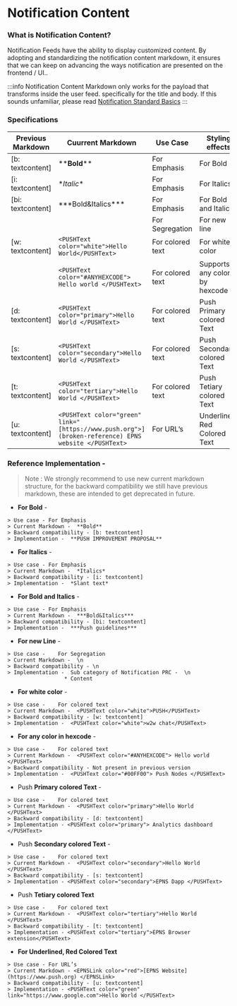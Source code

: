 # Notification Content

### What is Notification Content?

Notification Feeds have the ability to display customized content. By adopting and standardizing the notification content markdown, it ensures that we can keep on advancing the ways notification are presented on the frontend / UI..

:::info
Notification Content Markdown only works for the payload that transforms inside the user feed. specifically for the title and body. If this sounds unfamiliar, please read [Notification Standard Basics](../notification-standard-basics.md "mention")
:::

### Specifications

| Previous Markdown  | Cuurrent Markdown                                                                                  | Use Case         | Styling effects               |
| ------------------ | -------------------------------------------------------------------------------------------------- | ---------------- | ----------------------------- |
| \[b: textcontent]  | \*\***Bold**\*\*                                                                                   | For Emphasis     | For Bold                      |
| \[i: textcontent]  | \*_Italic_\*                                                                                       | For Emphasis     | For Italics                   |
| \[bi: textcontent] | \*\*\*Bold&Italics\*\*\*                                                                          | For Emphasis     | For Bold and Italics          |
|                    |                                                                                                    | For Segregation  | For new line                  |
| \[w: textcontent]  | `<PUSHText color="white">Hello World</PUSHText>`                                                  | For colored text | For white color               |
|                    | `<PUSHText color="#ANYHEXCODE"> Hello world </PUSHText>`                                           | For colored text | Supports any color by hexcode |
| \[d: textcontent]  | `<PUSHText color="primary">Hello World </PUSHText>`                                                | For colored text | Push Primary colored Text     |
| \[s: textcontent]  | `<PUSHText color="secondary">Hello World </PUSHText>`                                              | For colored text | Push Secondary colored Text   |
| \[t: textcontent]  | `<PUSHText color="tertiary">Hello World </PUSHText>`                                               | For colored text | Push Tetiary colored Text     |
| \[u: textcontent]  | `<PUSHText color="green" link="[https://www.push.org">](broken-reference) EPNS website </PUSHText>` | For URL’s        | Underlined, Red Colored Text  |

### Reference Implementation -

> Note : We strongly recommend to use new current markdown structure, for the backward compatibility we still have previous markdown, these are intended to get deprecated in future.

* **For Bold** -

```
> Use case - For Emphasis
> Current Markdown -  **Bold**
> Backward compatibility - [b: textcontent] 
> Implementation -  **PUSH IMPROVEMENT PROPOSAL**
```

* **For Italics** -

```
> Use case - For Emphasis
> Current Markdown -  *Italics*
> Backward compatibility - [i: textcontent] 
> Implementation -  *Slant text*
```

* **For Bold and Italics** -

```
> Use case - For Emphasis
> Current Markdown -  ***Bold&Italics***
> Backward compatibility - [bi: textcontent] 
> Implementation -  ***Push guidelines***
```

* **For new Line** -

```
> Use case - 	For Segregation
> Current Markdown -  \n
> Backward compatibility - \n 
> Implementation -  Sub category of Notification PRC -  \n
                  * Content
```

* **For white color** -

```
> Use case - 	For colored text
> Current Markdown -  <PUSHText color="white">PUSH</PUSHText>
> Backward compatibility - [w: textcontent]
> Implementation -  <PUSHText color="white">w2w chat</PUSHText>
```

* **For any color in hexcode** -

```
> Use case - 	For colored text
> Current Markdown -  <PUSHText color="#ANYHEXCODE"> Hello world </PUSHText>
> Backward compatibility - Not present in previous version
> Implementation -  <PUSHText color="#00FF00"> Push Nodes </PUSHText>
```

* Push **Primary colored Text** -

```
> Use case - 	For colored text
> Current Markdown -  <PUSHText color="primary">Hello World </PUSHText>
> Backward compatibility - [d: textcontent]
> Implementation - <PUSHText color="primary"> Analytics dashboard </PUSHText>
```

* Push **Secondary colored Text** -

```
> Use case - 	For colored text
> Current Markdown -  <PUSHText color="secondary">Hello World </PUSHText>
> Backward compatibility - [s: textcontent]
> Implementation - <PUSHText color="secondary">EPNS Dapp </PUSHText>
```

* Push **Tetiary colored Text**

```
> Use case - 	For colored text
> Current Markdown -  <PUSHText color="tertiary">Hello World </PUSHText>
> Backward compatibility - [t: textcontent]
> Implementation - <PUSHText color="tertiary">EPNS Browser extension</PUSHText>
```

* **For Underlined, Red Colored Text**

```
> Use case - For URL’s
> Current Markdown - <EPNSLink color="red">[EPNS Website](https://www.push.org) </EPNSLink>
> Backward compatibility - [u: textcontent]
> Implementation - <PUSHText color="green" link="https://www.google.com">Hello World </PUSHText>
```

